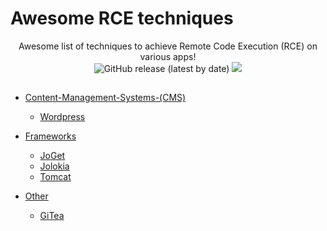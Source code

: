 # Awesome RCE techniques

<p align="center">
  Awesome list of techniques to achieve Remote Code Execution (RCE) on various apps!
  <br>
  <img alt="GitHub release (latest by date)" src="https://img.shields.io/github/v/release/p0dalirius/How-to-RCE-with">
  <a href="https://twitter.com/intent/follow?screen_name=podalirius_" title="Follow"><img src="https://img.shields.io/twitter/follow/podalirius_?label=Podalirius&style=social"></a>
  <br>
</p>

## 

## 

 - [Content-Management-Systems-(CMS)](./Content-Management-Systems-(CMS)/)
   - [Wordpress](./Content-Management-Systems-(CMS)/Wordpress/)
   
 - [Frameworks](./Frameworks/)
   - [JoGet](./Frameworks/JoGet/)
   - [Jolokia](./Frameworks/Jolokia/)
   - [Tomcat](./Frameworks/Tomcat/)
   
 - [Other](./Other/)
   - [GiTea](./Other/GiTea/)

## 
